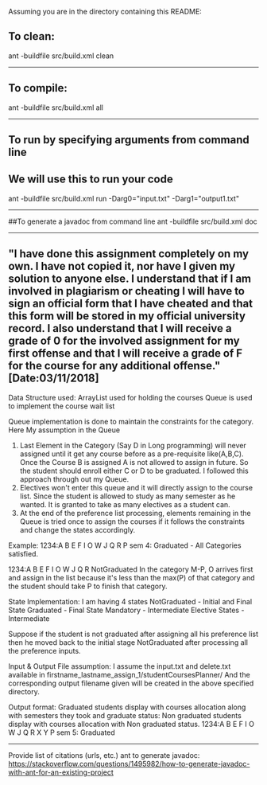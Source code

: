 Assuming you are in the directory containing this README:

## To clean:
ant -buildfile src/build.xml clean

-----------------------------------------------------------------------
## To compile:
ant -buildfile src/build.xml all

-----------------------------------------------------------------------
## To run by specifying arguments from command line
## We will use this to run your code
ant -buildfile src/build.xml run -Darg0="input.txt" -Darg1="output1.txt"

-----------------------------------------------------------------------
##To generate a javadoc from command line
ant -buildfile src/build.xml doc

-----------------------------------------------------------------------
"I have done this assignment completely on my own. I have not copied
 it, nor have I given my solution to anyone else. I understand that if
 I am involved in plagiarism or cheating I will have to sign an
 official form that I have cheated and that this form will be stored in
 my official university record. I also understand that I will receive a
 grade of 0 for the involved assignment for my first offense and that I
 will receive a grade of F for the course for any additional
 offense."
 [Date:03/11/2018]
------------------------------------------------------------------------

Data Structure used:
ArrayList used for holding the courses
Queue is used to implement the course wait list 

Queue implementation is done to maintain the constraints for the category.
Here My assumption in the Queue
1) Last Element in the Category (Say D in Long programming) will never assigned until it get any course before as a 
pre-requisite like(A,B,C). Once the Course B is assigned A is not allowed to assign in future. So the student should 
enroll either C or D to be graduated. I followed this approach through out my Queue. 
2) Electives won't enter this queue and it will directly assign to the course list. Since the student is allowed to study
as many semester as he wanted. It is granted to take as many electives as a student can.
3) At the end of the preference list processing, elements remaining in the Queue is tried once to assign the courses if 
it follows the constraints and change the states accordingly.

Example: 
1234:A B E F I O W J Q R P sem 4: Graduated - All Categories satisfied.

1234:A B E F I O W J Q R NotGraduated 
   In the category M-P, O arrives first and assign in the list because it's less than the max(P) of that category and the 
   student should take P to finish that category.

State Implementation:
I am having 4 states
NotGraduated - Initial and Final State
Graduated - Final State
Mandatory - Intermediate 
Elective States - Intermediate

Suppose if the student is not graduated after assigning all his preference list then he moved back to the initial stage 
NotGraduated after processing all the preference inputs. 

Input & Output File assumption:
I assume the input.txt and delete.txt available in firstname_lastname_assign_1/studentCoursesPlanner/
And the corresponding output filename given will be created in the above specified directory. 

Output format:
Graduated students display with courses allocation along with semesters they took and graduate status:
Non graduated students display with courses allocation with Non graduated status.
1234:A B E F I O W J Q R X Y P sem 5: Graduated

------------------------------------------------------------------------
Provide list of citations (urls, etc.)
ant to generate javadoc: https://stackoverflow.com/questions/1495982/how-to-generate-javadoc-with-ant-for-an-existing-project




